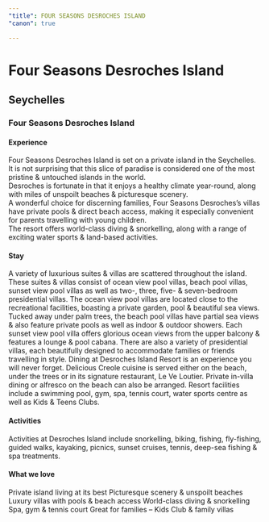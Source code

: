 ```yaml
---
"title": FOUR SEASONS DESROCHES ISLAND
"canon": true

---
```


# Four Seasons Desroches Island
## Seychelles
### Four Seasons Desroches Island

#### Experience
Four Seasons Desroches Island is set on a private island in the Seychelles.  It is not surprising that this slice of paradise is considered one of the most pristine &amp; untouched islands in the world.  
Desroches is fortunate in that it enjoys a healthy climate year-round, along with miles of unspoilt beaches &amp; picturesque scenery.  
A wonderful choice for discerning families, Four Seasons Desroches’s villas have private pools &amp; direct beach access, making it especially convenient for parents travelling with young children.  
The resort offers world-class diving &amp; snorkelling, along with a range of exciting water sports &amp; land-based activities.

#### Stay
A variety of luxurious suites &amp; villas are scattered throughout the island.  These suites &amp; villas consist of ocean view pool villas, beach pool villas, sunset view pool villas as well as two-, three, five- &amp; seven-bedroom presidential villas.
The ocean view pool villas are located close to the recreational facilities, boasting a private garden, pool &amp; beautiful sea views.  Tucked away under palm trees, the beach pool villas have partial sea views &amp; also feature private pools as well as indoor &amp; outdoor showers.
Each sunset view pool villa offers glorious ocean views from the upper balcony &amp; features a lounge &amp; pool cabana. There are also a variety of presidential villas, each beautifully designed to accommodate families or friends travelling in style.
Dining at Desroches Island Resort is an experience you will never forget.  Delicious Creole cuisine is served either on the beach, under the trees or in its signature restaurant, Le Ve Loutier.  Private in-villa dining or alfresco on the beach can also be arranged.
Resort facilities include a swimming pool, gym, spa, tennis court, water sports centre as well as Kids &amp; Teens Clubs.

#### Activities
Activities at Desroches Island include snorkelling, biking, fishing, fly-fishing, guided walks, kayaking, picnics, sunset cruises, tennis, deep-sea fishing &amp; spa treatments.


#### What we love
Private island living at its best
Picturesque scenery &amp; unspoilt beaches
Luxury villas with pools &amp; beach access
World-class diving &amp; snorkelling
Spa, gym &amp; tennis court
Great for families – Kids Club &amp; family villas